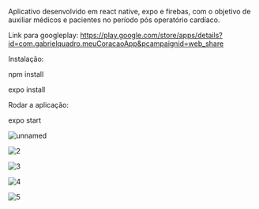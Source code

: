 Aplicativo desenvolvido em react native, expo e firebas, com o objetivo de auxiliar médicos e pacientes no período pós operatório cardíaco.

Link para googleplay: https://play.google.com/store/apps/details?id=com.gabrielquadro.meuCoracaoApp&pcampaignid=web_share

Instalação:

npm install

expo install

Rodar a aplicação:

expo start

![unnamed](https://github.com/gabrielquadro/meuCoracao/assets/61526044/7ffe3dd6-9617-4848-ad2a-6fcecf6ba200)

![2](https://github.com/gabrielquadro/meuCoracao/assets/61526044/8c5fbb6f-cc42-4b51-a027-9f961f30b098)

![3](https://github.com/gabrielquadro/meuCoracao/assets/61526044/a9a43525-50ee-43fe-a978-f8ba71e04515)

![4](https://github.com/gabrielquadro/meuCoracao/assets/61526044/9b3bc65a-afa6-4996-a2f4-77d6cd3d9593)

![5](https://github.com/gabrielquadro/meuCoracao/assets/61526044/c25f5f3e-7baf-464a-b4da-c40f004e4b58)

